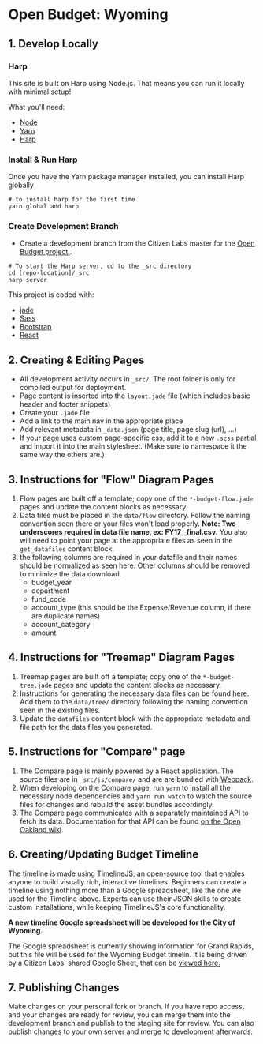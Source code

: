 # Open Budget: Wyoming

## 1. Develop Locally

### Harp

This site is built on Harp using Node.js. That means you can run it locally with minimal setup!

What you'll need:

-  [Node](http://nodejs.org/download/)
-  [Yarn](https://yarnpkg.com/en/)
-  [Harp](http://harpjs.com/)


### Install & Run Harp

Once you have the Yarn package manager installed, you can install Harp globally

```
# to install harp for the first time
yarn global add harp
```

### Create Development Branch
- Create a development branch from the Citizen Labs master for the [Open Budget project.](https://github.com/citizenlabsgr/openbudgetwy).

```
# To start the Harp server, cd to the _src directory
cd [repo-location]/_src
harp server
```

This project is coded with:

- [jade](http://jade-lang.com/)
- [Sass](http://sass-lang.com/)
- [Bootstrap](http://getbootstrap.com/)
- [React](https://facebook.github.io/react/)


## 2. Creating & Editing Pages

- All development activity occurs in `_src/`. The root folder is only for compiled output for deployment.
- Page content is inserted into the `layout.jade` file (which includes basic header and footer snippets)
- Create your `.jade` file
- Add a link to the main nav in the appropriate place
- Add relevant metadata in `_data.json` (page title, page slug (url), ...)
- If your page uses custom page-specific css, add it to a new `.scss` partial and import it into the main stylesheet. (Make sure to namespace it the same way the others are.)

## 3. Instructions for "Flow" Diagram Pages

1. Flow pages are built off a template; copy one of the `*-budget-flow.jade` pages and update the content blocks as necessary.
1. Data files must be placed in the `data/flow` directory. Follow the naming convention seen there or your files won't load properly. **Note: Two underscores required in data file name, ex: FY17__final.csv.** You also will need to point your page at the appropriate files as seen in the `get_datafiles` content block.
1. the following columns are required in your datafile and their names should be normalized as seen here. Other columns should be removed to minimize the data download.
    - budget_year
    - department
    - fund_code
    - account_type (this should be the Expense/Revenue column, if there are duplicate names)
    - account_category
    - amount

## 4. Instructions for "Treemap" Diagram Pages

1. Treemap pages are built off a template; copy one of the `*-budget-tree.jade` pages and update the content blocks as necessary.
1. Instructions for generating the necessary data files can be found [here](_treemap/README.md). Add them to the `data/tree/` directory following the naming convention seen in the existing files.
1. Update the `datafiles` content block with the appropriate metadata and file path for the data files you generated.

## 5. Instructions for "Compare" page

1. The Compare page is mainly powered by a React application. The source files are in `_src/js/compare/` and are are bundled with [Webpack](https://webpack.js.org/).
1. When developing on the Compare page, run `yarn` to install all the necessary node dependencies and `yarn run watch` to watch the source files for changes and rebuild the asset bundles accordingly.
1. The Compare page communicates with a separately maintained API to fetch its data. Documentation for that API can be found [on the Open Oakland wiki](https://github.com/openoakland/openbudgetoakland/wiki/API-Documentation).

## 6. Creating/Updating Budget Timeline
The timeline is made using [TimelineJS](http://timeline.knightlab.com), an open-source tool that enables anyone to build visually rich, interactive timelines. Beginners can create a timeline using nothing more than a Google spreadsheet, like the one we used for the Timeline above. Experts can use their JSON skills to create custom installations, while keeping TimelineJS's core functionality.

**A new timeline Google spreadsheet will be developed for the City of Wyoming.**

The Google spreadsheet is currently showing information for Grand Rapids, but this file will be used for the Wyoming Budget timelin. It is being driven by a Citizen Labs' shared Google Sheet, that can be [viewed here.](https://docs.google.com/spreadsheets/d/1G0I3Jh6Pfep7g0pM_ds65i5nBl1U61J9HPtBordykSg/edit?usp=sharing)

## 7. Publishing Changes
Make changes on your personal fork or branch. If you have repo access, and your changes are ready for review, you can merge them into the development branch and publish to the staging site for review. You can also publish changes to your own server and merge to development afterwards.
